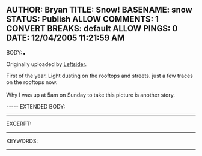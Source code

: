 AUTHOR: Bryan
TITLE: Snow!
BASENAME: snow
STATUS: Publish
ALLOW COMMENTS: 1
CONVERT BREAKS: __default__
ALLOW PINGS: 0
DATE: 12/04/2005 11:21:59 AM
-----
BODY:
<a href="http://www.flickr.com/photos/leftsider/69877525/" title="photo sharing"><img src="http://static.flickr.com/9/69877525_0e3043f109_m.jpg" alt="" style="border: solid 2px #000000;" /></a>

Originally uploaded by <a href="http://www.flickr.com/people/leftsider/">Leftsider</a>.
</span>
<br clear="all" />
<p style="">First of the year. Light dusting on the rooftops and streets. just a few traces on the rooftops now. <br />
<br />
Why I was up at 5am on Sunday to take this picture is another story.</p>
-----
EXTENDED BODY:

-----
EXCERPT:

-----
KEYWORDS:

-----


